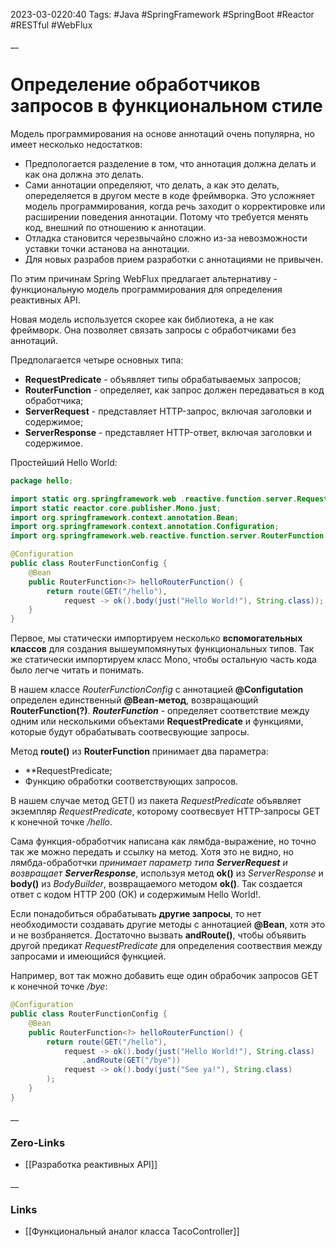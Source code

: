 2023-03-0220:40
Tags: #Java #SpringFramework #SpringBoot #Reactor #RESTful #WebFlux

__
# Определение обработчиков запросов в функциональном стиле

Модель программирования на основе аннотаций очень популярна, но имеет несколько недостатков:
- Предпологается разделение в том, что аннотация должна делать и как она должна это делать. 
- Сами аннотации определяют, что делать, а как это делать, опеределяется в другом месте в коде фреймворка. Это усложняет модель программирования, когда речь заходит о корректировке или расширении поведения аннотации. Потому что требуется менять код, внешний по отношению к аннотации. 
- Отладка становится черезвычайно сложно из-за невозможности уставки точки астанова на аннотации.
- Для новых разрабов прием разработки с аннотациями не привычен.

По этим причинам Spring WebFlux предлагает альтернативу - функциональную модель программирования для определения реактивных API.

Новая модель используется скорее как библиотека, а не как фреймворк. Она позволяет связать запросы с обработчиками без аннотаций.

Предполагается четыре основных типа:
- **RequestPredicate** - объявляет типы обрабатываемых запросов;
- **RouterFunction** - определяет, как запрос должен передаваться в код обработчика;
- **ServerRequest** - представляет HTTP-запрос, включая заголовки и содержимое;
- **ServerResponse** - представляет HTTP-ответ, включая заголовки и содержимое.

Простейший Hello World:
```java
package hello; 

import static org.springframework.web .reactive.function.server.RequestPredicates.GET; import static org.springframework.web .reactive.function.server.RouterFunctions.route; import static org.springframework.web .reactive.function.server.ServerResponse.ok;
import static reactor.core.publisher.Mono.just; 
import org.springframework.context.annotation.Bean; 
import org.springframework.context.annotation.Configuration; 
import org.springframework.web.reactive.function.server.RouterFunction;

@Configuration
public class RouterFunctionConfig {
	@Bean
	public RouterFunction<?> helloRouterFunction() {
		return route(GET("/hello"),
			request -> ok().body(just("Hello World!"), String.class));
	}
}
```
Первое, мы статически импортируем несколько **вспомогательных классов** для создания вышеумпомянутых функциональных типов. Так же статически импортируем класс Mono, чтобы остальную часть кода было легче читать и понимать.

В нашем классе *RouterFunctionConfig* с аннотацией **@Configutation** определен единственный **@Bean-метод**, возвращающий **RouterFunction(?)**. ***RouterFunction*** - определяет соответствие между одним или несколькими объектами **RequestPredicate** и функциями, которые будут обрабатывать соотвесвующие запросы.

Метод **route()** из **RouterFunction** принимает два параметра:
- **RequestPredicate;
- Функцию обработки соответствующих запросов.

В нашем случае метод GET() из пакета *RequestPredicate* объявляет экземпляр *RequestPredicate*, которому соотвесвует HTTP-запросы GET к конечной точке */hello*.

Сама функция-обработчик написана как лямбда-выражение, но точно так же можно передать и ссылку на метод. 
Хотя это не видно, но лямбда-обработчки *принимает параметр типа **ServerRequest** и возвращает **ServerResponse***, используя метод **ok()** из *ServerResponse* и **body()** из *BodyBuilder*, возвращаемого методом **ok()**. Так создается ответ с кодом HTTP 200 (OK) и содержимым Hello World!. 

Если понадобиться обрабатывать **другие запросы**, то нет необходимости создавать другие методы с аннотацией **@Bean**, хотя это и не возбраняется. Достаточно вызвать **andRoute()**, чтобы объявить другой предикат *RequestPredicate* для определения соотвествия между запросами и имеющийся функцией.

Например, вот так можно добавить еще один обрабочик запросов GET к конечной точке */bye*:
```java
@Configuration
public class RouterFunctionConfig {
	@Bean
	public RouterFunction<?> helloRouterFunction() {
		return route(GET("/hello"),
			request -> ok().body(just("Hello World!"), String.class)
				.andRoute(GET("/bye"))
			request -> ok().body(just("See ya!"), String.class)	
		);
	}
}
```



__
### Zero-Links
- [[Разработка реактивных API]]

__
### Links
- [[Функциональный аналог класса TacoController]]

